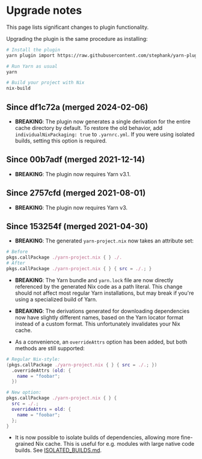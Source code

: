 # Upgrade notes

This page lists significant changes to plugin functionality.

Upgrading the plugin is the same procedure as installing:

```sh
# Install the plugin
yarn plugin import https://raw.githubusercontent.com/stephank/yarn-plugin-nixify/main/dist/yarn-plugin-nixify.js

# Run Yarn as usual
yarn

# Build your project with Nix
nix-build
```

## Since df1c72a (merged 2024-02-06)

- **BREAKING**: The plugin now generates a single derivation for the entire
  cache directory by default. To restore the old behavior, add
  `individualNixPackaging: true` to `.yarnrc.yml`. If you were using isolated
  builds, setting this option is required.

## Since 00b7adf (merged 2021-12-14)

- **BREAKING**: The plugin now requires Yarn v3.1.

## Since 2757cfd (merged 2021-08-01)

- **BREAKING**: The plugin now requires Yarn v3.

## Since 153254f (merged 2021-04-30)

- **BREAKING**: The generated `yarn-project.nix` now takes an attribute set:

```nix
# Before
pkgs.callPackage ./yarn-project.nix { } ./.
# After
pkgs.callPackage ./yarn-project.nix { } { src = ./.; }
```

- **BREAKING**: The Yarn bundle and `yarn.lock` file are now directly
  referenced by the generated Nix code as a path literal. This change should
  not affect most regular Yarn installations, but may break if you're using a
  specialized build of Yarn.

- **BREAKING**: The derivations generated for downloading dependencies now have
  slightly different names, based on the Yarn locator format instead of a
  custom format. This unfortunately invalidates your Nix cache.

- As a convenience, an `overrideAttrs` option has been added, but both methods
  are still supported:

```nix
# Regular Nix-style:
(pkgs.callPackage ./yarn-project.nix { } { src = ./.; })
  .overrideAttrs (old: {
    name = "foobar";
  })

# New option:
pkgs.callPackage ./yarn-project.nix { } {
  src = ./.;
  overrideAttrs = old: {
    name = "foobar";
  };
}
```

- It is now possible to isolate builds of dependencies, allowing more
  fine-grained Nix cache. This is useful for e.g. modules with large native
  code builds. See [ISOLATED_BUILDS.md](./ISOLATED_BUILDS.md).
